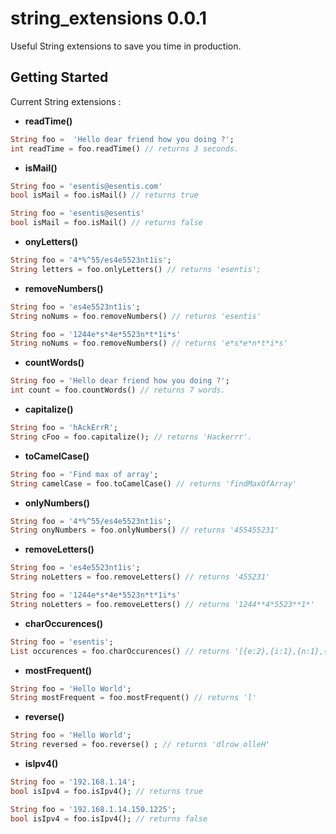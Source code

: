 # string_extensions 0.0.1

Useful String extensions to save you time in production.

## Getting Started

Current String extensions :

* **readTime()**

```dart
String foo =  'Hello dear friend how you doing ?';
int readTime = foo.readTime() // returns 3 seconds.
```

* **isMail()**

```dart
String foo = 'esentis@esentis.com'
bool isMail = foo.isMail() // returns true
```

```dart
String foo = 'esentis@esentis'
bool isMail = foo.isMail() // returns false
```

* **onyLetters()**

```dart
String foo = '4*%^55/es4e5523nt1is';
String letters = foo.onlyLetters() // returns 'esentis';
```

* **removeNumbers()**

```dart
String foo = 'es4e5523nt1is';
String noNums = foo.removeNumbers() // returns 'esentis'
```

```dart
String foo = '1244e*s*4e*5523n*t*1i*s'
String noNums = foo.removeNumbers() // returns 'e*s*e*n*t*i*s'
```

* **countWords()**

```dart
String foo = 'Hello dear friend how you doing ?';
int count = foo.countWords() // returns 7 words.
```

* **capitalize()**

```dart
String foo = 'hAckErrR';
String cFoo = foo.capitalize(); // returns 'Hackerrr'.
```

* **toCamelCase()**

```dart
String foo = 'Find max of array';
String camelCase = foo.toCamelCase() // returns 'findMaxOfArray'
```

* **onlyNumbers()**

```dart
String foo = '4*%^55/es4e5523nt1is';
String onyNumbers = foo.onlyNumbers() // returns '455455231'
```

* **removeLetters()**

```dart
String foo = 'es4e5523nt1is';
String noLetters = foo.removeLetters() // returns '455231'
```

```dart
String foo = '1244e*s*4e*5523n*t*1i*s'
String noLetters = foo.removeLetters() // returns '1244**4*5523**1*'
```

* **charOccurences()**

```dart
String foo = 'esentis';
List occurences = foo.charOccurences() // returns '[{e:2},{i:1},{n:1},{s:2},]'
```

* **mostFrequent()**

```dart
String foo = 'Hello World';
String mostFrequent = foo.mostFrequent() // returns 'l'
```

* **reverse()**

```dart
String foo = 'Hello World';
String reversed = foo.reverse() ; // returns 'dlrow olleH'
```

* **isIpv4()**

```dart
String foo = '192.168.1.14';
bool isIpv4 = foo.isIpv4(); // returns true
```

```dart
String foo = '192.168.1.14.150.1225';
bool isIpv4 = foo.isIpv4(); // returns false
```
